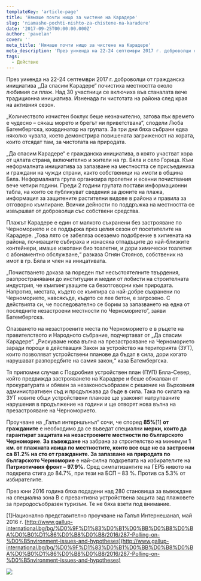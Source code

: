 ```yaml
---
templateKey: 'article-page'
title: 'Нямаше почти нищо за чистене на Карадере'
slug: 'niamashe-pochti-nishto-za-chistene-na-karadere'
date: '2017-09-25T00:00:00.000Z'
author: 'pavelan'
cover: ''
meta_title: 'Нямаше почти нищо за чистене на Карадере'
meta_description: 'През уикенда на 22-24 септември 2017 г. доброволци от гражданска инициатива „Да спасим Карадере“ почистиха местността около любимия си плаж. Над 30 участници се включиха във станалата вече традиционна инициатива. Изненада ги чистотата на района след края на активния сезон.'
tags:
  - Действие
---
```


През уикенда на 22-24 септември 2017 г. доброволци от гражданска инициатива „Да спасим Карадере“ почистиха местността около любимия си плаж. Над 30 участници се включиха във станалата вече традиционна инициатива. Изненада ги чистотата на района след края на активния сезон.

„Количеството изчистен боклук беше незначително, затова пък времето е чудесно – сякаш морето и брегът ни приветстваха“, сподели Люба Батембергска, координатор на групата. За три дни бяха събрани едва няколко чувала, което демонстрира повишената загриженост на хората, които отсядат там, за чистотата на природата.

„Да спасим Карадере“ е гражданска инициатива, в която участват хора от цялата страна, включително и жители на гр. Бяла и село Горица. Към неформалната инициатива за запазване на местността се присъединиха и граждани на чужди страни, както собственици на имоти в община Бяла. Неформалната група организира пролетни и есенни почиствания вече четири години. Преди 2 години групата постави информационни табла, на които се публикуват сведения за дюните на плажа, информация за защитените растителни видове в района и правила за отговорно къмпиране. Всички дейности по поддръжка на местността се извършват от доброволци със собствени средства.

Плажът Карадере е един от малкото съхранени без застрояване по Черноморието и се поддържа през целия сезон от посетителите на Карадере. „Това лято се забеляза осезаемо подобрение в хигиената на района, почиващите събираха и изнасяха отпадъците до най-близките контейнери, имаше изкопани био тоалетни, и дори химически тоалетни с абонаментно обслужване,“ разказа Огнян Стоянов, собственик на имот в гр. Бяла и член на иницативата.

„Почистването доказа за пореден път несъстоятелните твърдения, разпространявани до институции и медии от лобисти на строителната индустрия, че къмпингуващите са безотговорни към природата. Напротив, местата, където се къмпира са най-добре съхранени по Черноморието, навсякъде, където се лее бетон, е загрозено. С действията си, че последователно се борим за запазването на една от последните незастроени местности по Черноморието“, заяви Батембергска.

Опазването на незастроените места по Черноморието е в ръцете на правителството и Народното събрание, подчертават от „Да спасим Карадере“. „Рискуваме нова вълна на презастрояване на Черноморието заради пороци в действащия Закон за устройство на територията (ЗУТ), които позволяват устройствени планове да бъдат в сила, дори когато нарушават разпоредбите на самия закон,“ каза Батембергска.

Тя припомни случая с Подробния устройствен план (ПУП) Бяла-Север, който предвижда застрояването на Карадере и беше обжалван от прокуратурата и обявен за незаконосъобразен с решение на Върховния административен съд и продължава да бъде в сила. Така по силата на ЗУТ новите общи устройствени планове ще узаконят натрупваните нарушения в продължение на години и ще отворят нова вълна на презастрояване на Черноморието.

Проучване на „Галъп интерншънъл“ сочи, че според **85%[](#_ftn1)**\[1\] **от гражданите** е необходимо да се въведат специални **мерки, които да гарантират защитата на незастроените местности по българското Черноморие**. **За въвеждане** на забрана за строителство на минимум **1 км. от плажната ивица по местностите, които все още не са застроени са 81.2% на сто от гражданите. За запазване на природата по българското Черноморие** е най-силна подкрепата на избирателите на **Патриотичния фронт – 97.9%.** Сред симпатизантите на ГЕРБ нивото на подкрепа стига до 84.7%, при тези на БСП – 83 %. Против са 5.3% от избирателите.

През юни 2016 година бяха подадени над 280 становища за въвеждане на специална зона В с превантивна устройствена защита зад плажовете за природосъобразен туризъм. Те не бяха взети под внимание.

[](#_ftnref1)\[1\]Национално представително проучване на Галъп Интернешанал, май 2016 г. [http://www.gallup-international.bg/bg/%D0%9F%D1%83%D0%B1%D0%BB%D0%B8%D0%BA%D0%B0%D1%86%D0%B8%D0%B8/2016/287-Polling-on-%D0%B5nvironment-issues-and-hypotheses](http://www.gallup-international.bg/bg/%D0%9F%D1%83%D0%B1%D0%BB%D0%B8%D0%BA%D0%B0%D1%86%D0%B8%D0%B8/2016/287-Polling-on-%D0%B5nvironment-issues-and-hypotheses)

![](/img/2017sep22_24_pochistvane.jpg)
